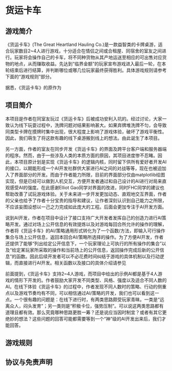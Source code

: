 # 货运卡车

## 游戏简介
《货运卡车》(The Great Heartland Hauling Co.)是一款益智类的卡牌桌游，适合玩家数目2~4人进行游戏，十分适合在情侣之间或合租屋、同宿舍的室友之间进行。玩家将会操作自己的卡车，将不同种货物从其产地运送至相应的可出售对应货物的地点，从而赚取收益。先达到“临界金额”的玩家宣布游戏进入最后一轮，在本轮结束后进行结算，并判断哪位或哪几位玩家最终获得胜利。具体游戏规则请参考下面的“游戏规则”部分。

据悉，《货运卡车》的原作为

## 项目简介
本项目是作者在同室友玩过《货运卡车》后被成功安利入坑的。经过讨论，大家一致认为线下玩耍过程中，洗牌问题对结果影响甚大。如果弃牌堆洗牌不匀，会导致同类型卡牌在摸牌时集中出现，很大程度上影响了游戏体验，破坏了游戏平衡性。因此，我们萌生了将这款有趣的线下桌游搬到线上的想法。由此诞生了本项目。

另一方面，作者的室友在同步开发《货运卡车》的界面及跨平台客户端和服务器端的程序。然而，由于一些涉及人类的本质方面的原因，其项目进度惨不忍睹。因此，本项目原计划是实现《货运卡车》的逻辑内核，同时留下供所有爱好者开发AI的接口，以期能形成一个AI开发社群供大家进行AI之间的对战等等，现在也被迫加入了界面部分的开发。而由于作者能力所限，目前的界面部分仅由matplotlib绘图实现，但是已经可以做到人机交互，方便开发者通过和自己设计的AI进行对局来直观感受AI的强度。在此感谢Elliot Gao同学对界面的改进，同时FHC同学的建议也帮助改善了试玩游戏体验。关于未来进一步开发更加动态、直观地交互界面，作者的父亲也给予了作者十分宝贵的指导和建议，让作者深刻认识到自己能力之所限，不应该妄图设想以一己之力完成如此庞大的工程。后面会更加专注于AI开发方面。

说到AI开发，作者在项目中设计了接口支持广大开发者发挥自己的创造力进行AI策略开发。通过对场上公开信息的有效提炼以及对游戏每回合所允许的操作的理解，作者将《货运卡车》的AI/策略通用形式转化为了一个函数/方法，即输入可行操作集合与场上公开信息，返回本回合AI/策略所选择的操作。为了方便AI开发，作者还提供了能够“列出给定公开信息下，一个玩家理论上可执行的所有操作的集合”以及“给定某玩家所采取的操作和当前场上的公开信息，返回操作完成后新的公开信息”的函数。因此后续开发者可以不必花费时间纠结于游戏的具体机制以及行动逻辑，而直接进行AI开发。相关函数以及接口的具体介绍请参见[]()

前面提到，《货运卡车》支持2~4人游戏，而项目中给出的示例AI都是基于4人游戏的情形下开发的。作者鼓励大家开发不同类型、风格、强度以及适合不同人数的AI。在线下体验《货运卡车》的过程中，作者发现不同人数时的策略、行动的侧重点以及游戏节奏均有不同，可以相信通过AI/策略的开发，我们也可以看到这一点。一个很有趣的问题是：在线下进行时，有两类思路颇受玩家青睐。一类是“远离众人，闷头发育”；另一类则是“积极卡位，强势压制”。可以说这两类思路都有道理且都有效。那么究竟哪种思路更胜一筹？还是说应当因时制宜？或者有其它更绝妙的想法？这些问题的回答可能都需要等到一个“神”级的AI开发出来后，我们才能回答。



## 游戏规则

## 协议与免责声明
 
